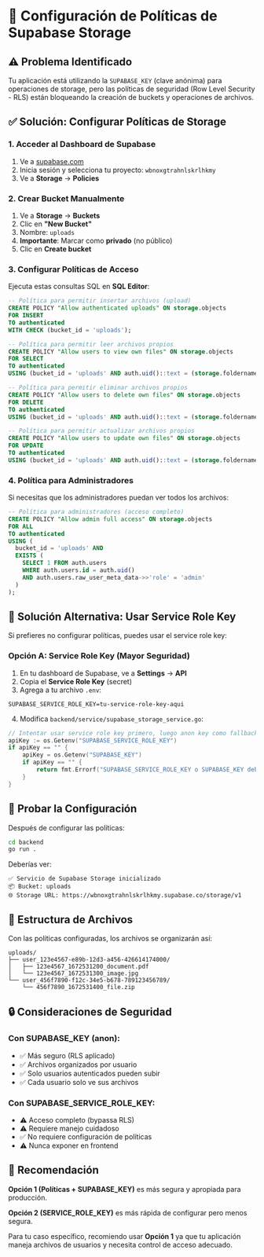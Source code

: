 # 🔐 Configuración de Políticas de Supabase Storage

## ⚠️ Problema Identificado

Tu aplicación está utilizando la `SUPABASE_KEY` (clave anónima) para operaciones de storage, pero las políticas de seguridad (Row Level Security - RLS) están bloqueando la creación de buckets y operaciones de archivos.

## ✅ Solución: Configurar Políticas de Storage

### 1. Acceder al Dashboard de Supabase

1. Ve a [supabase.com](https://supabase.com)
2. Inicia sesión y selecciona tu proyecto: `wbnoxgtrahnlskrlhkmy`
3. Ve a **Storage** → **Policies**

### 2. Crear Bucket Manualmente

1. Ve a **Storage** → **Buckets**
2. Clic en **"New Bucket"**
3. Nombre: `uploads`
4. **Importante**: Marcar como **privado** (no público)
5. Clic en **Create bucket**

### 3. Configurar Políticas de Acceso

Ejecuta estas consultas SQL en **SQL Editor**:

```sql
-- Política para permitir insertar archivos (upload)
CREATE POLICY "Allow authenticated uploads" ON storage.objects 
FOR INSERT 
TO authenticated 
WITH CHECK (bucket_id = 'uploads');

-- Política para permitir leer archivos propios
CREATE POLICY "Allow users to view own files" ON storage.objects 
FOR SELECT 
TO authenticated 
USING (bucket_id = 'uploads' AND auth.uid()::text = (storage.foldername(name))[1]);

-- Política para permitir eliminar archivos propios
CREATE POLICY "Allow users to delete own files" ON storage.objects 
FOR DELETE 
TO authenticated 
USING (bucket_id = 'uploads' AND auth.uid()::text = (storage.foldername(name))[1]);

-- Política para permitir actualizar archivos propios
CREATE POLICY "Allow users to update own files" ON storage.objects 
FOR UPDATE 
TO authenticated 
USING (bucket_id = 'uploads' AND auth.uid()::text = (storage.foldername(name))[1]);
```

### 4. Política para Administradores

Si necesitas que los administradores puedan ver todos los archivos:

```sql
-- Política para administradores (acceso completo)
CREATE POLICY "Allow admin full access" ON storage.objects 
FOR ALL 
TO authenticated 
USING (
  bucket_id = 'uploads' AND 
  EXISTS (
    SELECT 1 FROM auth.users 
    WHERE auth.users.id = auth.uid() 
    AND auth.users.raw_user_meta_data->>'role' = 'admin'
  )
);
```

## 🔄 Solución Alternativa: Usar Service Role Key

Si prefieres no configurar políticas, puedes usar el service role key:

### Opción A: Service Role Key (Mayor Seguridad)

1. En tu dashboard de Supabase, ve a **Settings** → **API**
2. Copia el **Service Role Key** (secret)
3. Agrega a tu archivo `.env`:

```env
SUPABASE_SERVICE_ROLE_KEY=tu-service-role-key-aqui
```

4. Modifica `backend/service/supabase_storage_service.go`:

```go
// Intentar usar service role key primero, luego anon key como fallback
apiKey := os.Getenv("SUPABASE_SERVICE_ROLE_KEY")
if apiKey == "" {
    apiKey = os.Getenv("SUPABASE_KEY")
    if apiKey == "" {
        return fmt.Errorf("SUPABASE_SERVICE_ROLE_KEY o SUPABASE_KEY debe estar configurada")
    }
}
```

## 🧪 Probar la Configuración

Después de configurar las políticas:

```bash
cd backend
go run .
```

Deberías ver:
```
✅ Servicio de Supabase Storage inicializado
📦 Bucket: uploads
🌐 Storage URL: https://wbnoxgtrahnlskrlhkmy.supabase.co/storage/v1
```

## 🎯 Estructura de Archivos

Con las políticas configuradas, los archivos se organizarán así:

```
uploads/
├── user_123e4567-e89b-12d3-a456-426614174000/
│   ├── 123e4567_1672531200_document.pdf
│   └── 123e4567_1672531300_image.jpg
└── user_456f7890-f12c-34e5-b678-789123456789/
    └── 456f7890_1672531400_file.zip
```

## 🔒 Consideraciones de Seguridad

### Con SUPABASE_KEY (anon):
- ✅ Más seguro (RLS aplicado)
- ✅ Archivos organizados por usuario
- ✅ Solo usuarios autenticados pueden subir
- ✅ Cada usuario solo ve sus archivos

### Con SUPABASE_SERVICE_ROLE_KEY:
- ⚠️ Acceso completo (bypassa RLS)
- ⚠️ Requiere manejo cuidadoso
- ✅ No requiere configuración de políticas
- ⚠️ Nunca exponer en frontend

## 🤔 Recomendación

**Opción 1 (Políticas + SUPABASE_KEY)** es más segura y apropiada para producción.

**Opción 2 (SERVICE_ROLE_KEY)** es más rápida de configurar pero menos segura.

Para tu caso específico, recomiendo usar **Opción 1** ya que tu aplicación maneja archivos de usuarios y necesita control de acceso adecuado. 